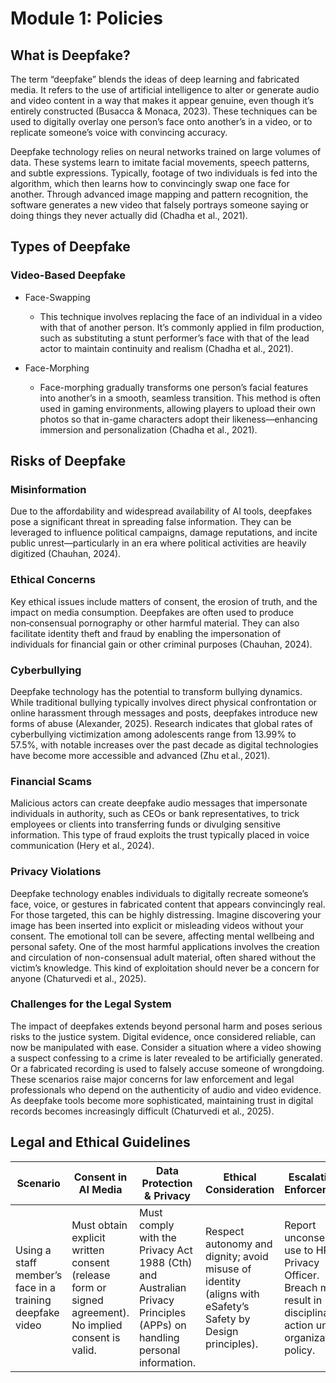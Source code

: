 # Module 1: Policies

## What is Deepfake? 
The term “deepfake” blends the ideas of deep learning and fabricated media. It refers to the use of artificial intelligence to alter or generate audio and video content in a way that makes it appear genuine, even though it’s entirely constructed (Busacca & Monaca, 2023). These techniques can be used to digitally overlay one person’s face onto another’s in a video, or to replicate someone’s voice with convincing accuracy.

Deepfake technology relies on neural networks trained on large volumes of data. These systems learn to imitate facial movements, speech patterns, and subtle expressions. Typically, footage of two individuals is fed into the algorithm, which then learns how to convincingly swap one face for another. Through advanced image mapping and pattern recognition, the software generates a new video that falsely portrays someone saying or doing things they never actually did (Chadha et al., 2021).

## Types of Deepfake

### Video-Based Deepfake
+ Face-Swapping
  + This technique involves replacing the face of an individual in a video with that of another person. It’s commonly applied in film production, such as substituting a stunt performer’s face with that of the lead actor to maintain continuity and realism (Chadha et al., 2021).

+ Face-Morphing
  + Face-morphing gradually transforms one person’s facial features into another’s in a smooth, seamless transition. This method is often used in gaming environments, allowing players to upload their own photos so that in-game characters adopt their likeness—enhancing immersion and personalization (Chadha et al., 2021).
 
## Risks of Deepfake
### Misinformation
Due to the affordability and widespread availability of AI tools, deepfakes pose a significant threat in spreading false information. They can be leveraged to influence political campaigns, damage reputations, and incite public unrest—particularly in an era where political activities are heavily digitized (Chauhan, 2024).

### Ethical Concerns
Key ethical issues include matters of consent, the erosion of truth, and the impact on media consumption. Deepfakes are often used to produce non‑consensual pornography or other harmful material. They can also facilitate identity theft and fraud by enabling the impersonation of individuals for financial gain or other criminal purposes (Chauhan, 2024).

### Cyberbullying
Deepfake technology has the potential to transform bullying dynamics. While traditional bullying typically involves direct physical confrontation or online harassment through messages and posts, deepfakes introduce new forms of abuse (Alexander, 2025). Research indicates that global rates of cyberbullying victimization among adolescents range from 13.99% to 57.5%, with notable increases over the past decade as digital technologies have become more accessible and advanced (Zhu et al., 2021).

### Financial Scams
Malicious actors can create deepfake audio messages that impersonate individuals in authority, such as CEOs or bank representatives, to trick employees or clients into transferring funds or divulging sensitive information. This type of fraud exploits the trust typically placed in voice communication (Hery et al., 2024). 

### Privacy Violations
Deepfake technology enables individuals to digitally recreate someone’s face, voice, or gestures in fabricated content that appears convincingly real. For those targeted, this can be highly distressing. Imagine discovering your image has been inserted into explicit or misleading videos without your consent. The emotional toll can be severe, affecting mental wellbeing and personal safety. One of the most harmful applications involves the creation and circulation of non-consensual adult material, often shared without the victim’s knowledge. This kind of exploitation should never be a concern for anyone (Chaturvedi et al., 2025).

### Challenges for the Legal System
The impact of deepfakes extends beyond personal harm and poses serious risks to the justice system. Digital evidence, once considered reliable, can now be manipulated with ease. Consider a situation where a video showing a suspect confessing to a crime is later revealed to be artificially generated. Or a fabricated recording is used to falsely accuse someone of wrongdoing. These scenarios raise major concerns for law enforcement and legal professionals who depend on the authenticity of audio and video evidence. As deepfake tools become more sophisticated, maintaining trust in digital records becomes increasingly difficult (Chaturvedi et al., 2025).

## Legal and Ethical Guidelines 
| Scenario | Consent in AI Media | Data Protection & Privacy | Ethical Consideration | Escalation & Enforcements |
| -------- | ------------------- | ------------------------- | ----------------------|---------------------------|
|Using a staff member’s face in a training deepfake video | Must obtain explicit written consent (release form or signed agreement). No implied consent is valid. | Must comply with the Privacy Act 1988 (Cth) and Australian Privacy Principles (APPs) on handling personal information. | Respect autonomy and dignity; avoid misuse of identity (aligns with eSafety’s Safety by Design principles). | Report unconsented use to HR and Privacy Officer. Breach may result in disciplinary action under organizational policy. |